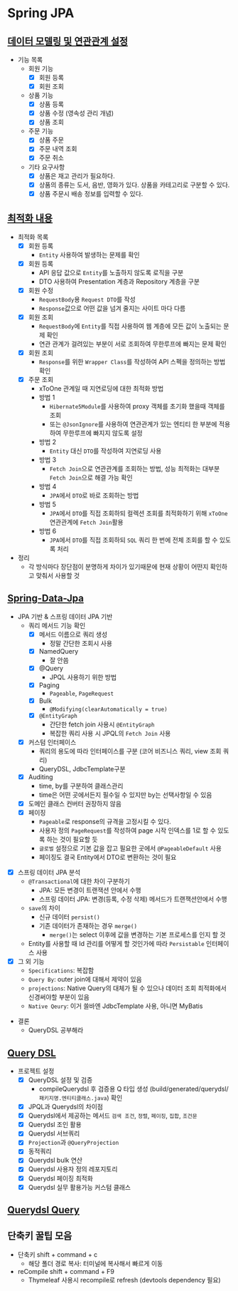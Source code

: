 # Spring JPA

## [데이터 모델링 및 연관관계 설정](https://github.com/SeokRae/spring/tree/047b5512ff2fa980ecb8a103fa5d4035b2b444ae/spring-jpa/springboot-jpa-shop/README.md)

* 기능 목록
  * 회원 기능
    * [x] 회원 등록
    * [x] 회원 조회
  * 상품 기능
    * [x] 상품 등록
    * [x] 상품 수정 \(영속성 관리 개념\)
    * [x] 상품 조회
  * 주문 기능
    * [x] 상품 주문
    * [x] 주문 내역 조회
    * [x] 주문 취소
  * 기타 요구사항
    * [x] 상품은 재고 관리가 필요하다.
    * [x] 상품의 종류는 도서, 음반, 영화가 있다. 상품을 카테고리로 구분할 수 있다.
    * [x] 상품 주문시 배송 정보를 입력할 수 있다.

## [최적화 내용](https://github.com/SeokRae/spring/tree/047b5512ff2fa980ecb8a103fa5d4035b2b444ae/spring-jpa/springboot-jpa-shop-optimize/README.md)

* 최적화 목록
  * [x] 회원 등록
    * `Entity` 사용하여 발생하는 문제를 확인
  * [x] 회원 등록
    * API 응답 값으로 `Entity`를 노출하지 않도록 로직을 구분
    * DTO 사용하여 Presentation 계층과 Repository 계층을 구분
  * [x] 회원 수정
    * `RequestBody`용 `Request DTO`를 작성
    * `Response`값으로 어떤 값을 넘겨 줄지는 사이트 마다 다름
  * [x] 회원 조회
    * `RequestBody`에 `Entity`를 직접 사용하여 웹 계층에 모든 값이 노출되는 문제 확인
    * 연관 관계가 걸려있는 부분이 서로 조회하여 무한루프에 빠지는 문제 확인
  * [x] 회원 조회
    * `Response`를 위한 `Wrapper Class`를 작성하여 API 스펙을 정의하는 방법 확인
  * [x] 주문 조회
    * xToOne 관계일 때 지연로딩에 대한 최적화 방법
    * 방법 1
      * `Hibernate5Module`를 사용하여 proxy 객체를 초기화 했을때 객체를 조회
      * 또는 `@JsonIgnore`를 사용하여 연관관계가 있는 엔티티 한 부분에 적용하여 무한루프에 빠지지 않도록 설정
    * 방법 2
      * `Entity` 대신 `DTO`를 작성하여 지연로딩 사용
    * 방법 3
      * `Fetch Join`으로 연관관계를 조회하는 방법, 성능 최적화는 대부분 `Fetch Join`으로 해결 가능 확인
    * 방법 4
      * `JPA`에서 `DTO`로 바로 조회하는 방법
    * 방법 5
      * `JPA`에서 `DTO`를 직접 조회하되 컬렉션 조회를 최적화하기 위해 `xToOne` 연관관계에 `Fetch Join`활용
    * 방법 6
      * `JPA`에서 `DTO`를 직접 조회하되 `SQL` 쿼리 한 번에 전체 조회를 할 수 있도록 처리
* 정리
  * 각 방식마다 장단점이 분명하게 차이가 있기때문에 현재 상황이 어떤지 확인하고 맞춰서 사용할 것

## [Spring-Data-Jpa](springboot-jpa-data.md)

* JPA 기반 & 스프링 데이터 JPA 기반
  * 쿼리 메서드 기능 확인
    * [x] 메서드 이름으로 쿼리 생성
      * 정말 간단한 조회시 사용
    * [x] NamedQuery
      * 잘 안씀
    * [x] @Query
      * JPQL 사용하기 위한 방법
    * [x] Paging
      * `Pageable`, `PageRequest`
    * [x] Bulk
      * `@Modifying(clearAutomatically = true)`
    * [x] `@EntityGraph`
      * 간단한 fetch join 사용시 `@EntityGraph`
      * 복잡한 쿼리 사용 시 JPQL의 `Fetch Join` 사용
  * [x] 커스텀 인터페이스
    * 쿼리의 용도에 따라 인터페이스를 구분 \(코어 비즈니스 쿼리, view 조회 쿼리\)
    * QueryDSL, JdbcTemplate구분
  * [x] Auditing
    * time, by를 구분하여 클래스관리
    * time은 어떤 곳에서든지 필수일 수 있지만 by는 선택사항일 수 있음
  * [x] 도메인 클래스 컨버터 권장하지 않음
  * [x] 페이징
    * `Pageable`로 response의 규격을 고정시킬 수 있다.
    * 사용자 정의 `PageRequest`를 작성하여 page 시작 인덱스를 1로 할 수 있도록 하는 것이 필요할 듯
    * `글로벌` 설정으로 기본 값을 잡고 필요한 곳에서 `@PageableDefault` 사용
    * 페이징도 결국 Entity에서 DTO로 변환하는 것이 필요
* [x] 스프링 데이터 JPA 분석
  * `@Transactional`에 대한 차이 구분하기
    * JPA: 모든 변경이 트랜잭션 안에서 수행
    * 스프링 데이터 JPA: 변경\(등록, 수정 삭제\) 메서드가 트랜잭션안에서 수행
  * `save`의 차이
    * 신규 데이터 `persist()`
    * 기존 데이터가 존재하는 경우 `merge()`
      * `merge()`는 select 이후에 값을 변경하는 기본 프로세스를 인지 할 것
  * Entity를 사용할 때 Id 관리를 어떻게 할 것인가에 따라 `Persistable` 인터페이스 사용
* [x] 그 외 기능
  * `Specifications`: 복잡함
  * `Query By`: outer join에 대해서 제약이 있음
  * `projections`: Native Query의 대체가 될 수 있으나 데이터 조회 최적화에서 신경써야할 부분이 있음
  * `Native Qeury`: 이거 쓸바엔 JdbcTemplate 사용, 아니면 MyBatis
* 결론
  * QueryDSL 공부해라

## [Query DSL](springboot-jpa-querydsl.md)

* 프로젝트 설정
  * [x] QueryDSL 설정 및 검증
    * compileQuerydsl 후 검증용 Q 타입 생성 \(build/generated/querydsl/`패키지명.엔티티클래스.java`\) 확인
  * [x] JPQL과 Querydsl의 차이점
  * [x] Querydsl에서 제공하는 메서드 `검색 조건`, `정렬`, `페이징`, `집합`, `조건문`
  * [x] Querydsl 조인 활용
  * [x] Querydsl 서브쿼리
  * [x] `Projection`과 `@QueryProjection`
  * [x] 동적쿼리
  * [x] Querydsl bulk 연산
  * [x] Querydsl 사용자 정의 레포지토리
  * [x] Querydsl 페이징 최적화
  * [x] Querydsl 실무 활용가능 커스텀 클래스

## [Querydsl Query](https://github.com/SeokRae/spring/tree/047b5512ff2fa980ecb8a103fa5d4035b2b444ae/spring-jpa/springboot-jpa-querydsl-basic/README.md)

## 단축키 꿀팁 모음

* 단축키 shift + command + c
  * 해당 폴더 경로 복사: 터미널에 복사해서 빠르게 이동
* reCompile shift + command + F9
  * Thymeleaf 사용시 recompile로 refresh \(devtools dependency 필요\)

